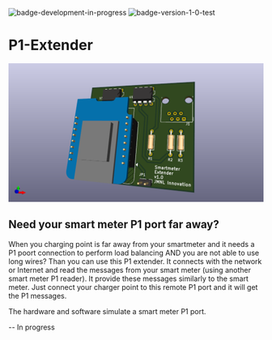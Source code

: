 ![badge-development-in-progress](https://img.shields.io/badge/development-in_progress-blue)
![badge-version-1-0-test](https://img.shields.io/badge/version-0.1_(test)-yellow)

# P1-Extender

![P1-Extender-Board](https://github.com/macsnoeren/P1-Extender/blob/main/Hardware/v1.0/P1_Extender_Board_v1.0.png)

## Need your smart meter P1 port far away?
When you charging point is far away from your smartmeter and it needs a P1 poort connection to perform load balancing AND you are not able to use long wires? Than you can use this P1 extender. It connects with the network or Internet and read the messages from your smart meter (using another smart meter P1 reader). It provide these messages similarly to the smart meter. Just connect your charger point to this remote P1 port and it will get the P1 messages.

The hardware and software simulate a smart meter P1 port.

-- In progress
